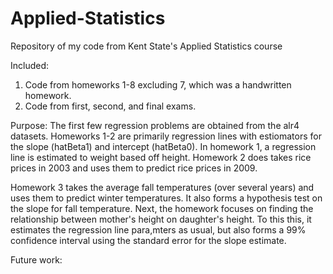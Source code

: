 # Applied-Statistics
Repository of my code from Kent State's Applied Statistics course

Included:
1. Code from homeworks 1-8 excluding 7, which was a handwritten homework.
2. Code from first, second, and final exams.

Purpose:
The first few regression problems are obtained from the alr4 datasets.  Homeworks 1-2 are primarily regression lines with estiomators for the slope (hatBeta1) and intercept (hatBeta0).  In homework 1, a regression line is estimated to weight based off height.  Homework 2 does takes rice prices in 2003 and uses them to predict rice prices in 2009.

Homework 3 takes the average fall temperatures (over several years) and uses them to predict winter temperatures.  It also forms a hypothesis test on the slope for fall temperature.  Next, the homework focuses on finding the relationship between mother's height on daughter's height.  To this this, it estimates the regression line para,mters as usual, but also forms a 99% confidence interval using the standard error for the slope estimate.  


Future work:

